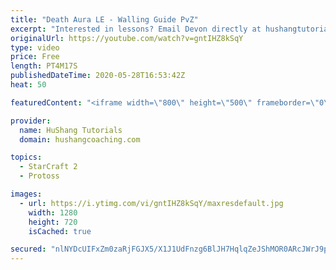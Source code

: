 ```yaml
---
title: "Death Aura LE - Walling Guide PvZ"
excerpt: "Interested in lessons? Email Devon directly at hushangtutorials@outlook.com ------------------------------------------------------------------------------------------------------- Want to support HuShang Tutorials directly? Patreon is a website where you can contribute a monthly donation that will help"
originalUrl: https://youtube.com/watch?v=gntIHZ8kSqY
type: video
price: Free
length: PT4M17S
publishedDateTime: 2020-05-28T16:53:42Z
heat: 50

featuredContent: "<iframe width=\"800\" height=\"500\" frameborder=\"0\" src=\"https://www.youtube.com/embed/gntIHZ8kSqY\" allow=\"accelerometer; autoplay; encrypted-media; gyroscope; picture-in-picture\" allowfullscreen></iframe>"

provider:
  name: HuShang Tutorials
  domain: hushangcoaching.com

topics:
  - StarCraft 2
  - Protoss

images:
  - url: https://i.ytimg.com/vi/gntIHZ8kSqY/maxresdefault.jpg
    width: 1280
    height: 720
    isCached: true

secured: "nlNYDcUIFxZm0zaRjFGJX5/X1J1UdFnzg6BlJH7HqlqZeJShMOR0ARcJWrJ9peaTLAeCtBQINdFvhDK/JhukKKsSV8cOLdyytNmTFFSeiAl11T7gSiGfgjcIvPaEpGWj2TMvvTRFYW47NBdirZTp48RR5r+ftPsoma3QT/o+8BN+eDQf3rJuzufyih/X5z+7kd7WNdUiFKXG5zRV3ob1HliQ3bwDklsUQBxGQNwBqWNbTdqwRWHENbeNjxSj2r9yxIixoKb+cEMhkEtzpwatEZCOfgR4lWSKliThXR6QGwfwsFb4jJgYigzc12Eln6gC/r/c9H8VaClsH6MN4G0x320vEHxroGBSdeUGGzUmpHRmMfsVRB9JxkHJwjheD4XL0g9VsNL3SoWxlXCqzcB1ZGIrLyW1EKELjgiPNzxNA6c=;C4NbYIiaF3aVpauYtc0vBQ=="
---
```


